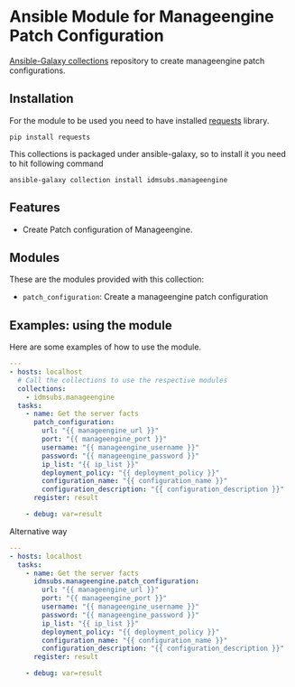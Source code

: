 # Ansible Module for Manageengine Patch Configuration
[Ansible-Galaxy collections](https://github.com/GSLabDev/ansible-collection-manageengine.git) repository to create manageengine patch configurations.

## Installation

For the module to be used you need to have installed [requests](https://pypi.org/project/requests/) library.

```
pip install requests
```

This collections is packaged under ansible-galaxy, so to install it you need to hit following command

```
ansible-galaxy collection install idmsubs.manageengine
```

## Features

- Create Patch configuration of Manageengine.


## Modules

These are the modules provided with this collection:
- `patch_configuration`: Create a manageengine patch configuration

## Examples: using the module

Here are some examples of how to use the module.



```yaml
---
- hosts: localhost
  # Call the collections to use the respective modules
  collections:
    - idmsubs.manageengine
  tasks:
    - name: Get the server facts
      patch_configuration:
        url: "{{ manageengine_url }}"
        port: "{{ manageengine_port }}"
        username: "{{ manageengine_username }}"
        password: "{{ manageengine_password }}"
        ip_list: "{{ ip_list }}"
        deployment_policy: "{{ deployment_policy }}"
        configuration_name: "{{ configuration_name }}"
        configuration_description: "{{ configuration_description }}"
      register: result

    - debug: var=result
```

Alternative way


```yaml
---
- hosts: localhost
  tasks:
    - name: Get the server facts
      idmsubs.manageengine.patch_configuration:
        url: "{{ manageengine_url }}"
        port: "{{ manageengine_port }}"
        username: "{{ manageengine_username }}"
        password: "{{ manageengine_password }}"
        ip_list: "{{ ip_list }}"
        deployment_policy: "{{ deployment_policy }}"
        configuration_name: "{{ configuration_name }}"
        configuration_description: "{{ configuration_description }}"
      register: result

    - debug: var=result
```
